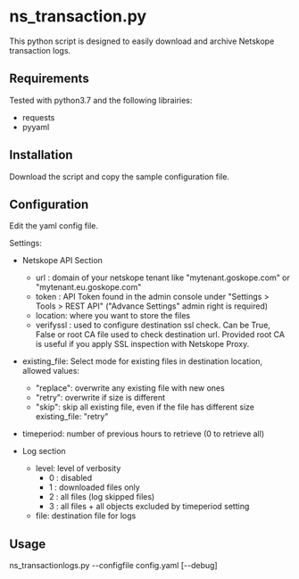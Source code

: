 # ns_transaction.py
This python script is designed to easily download and archive Netskope transaction logs.

## Requirements
Tested with python3.7 and the following librairies:
- requests
- pyyaml

## Installation
Download the script and copy the sample configuration file.

## Configuration
Edit the yaml config file.

Settings:
- Netskope API Section
    - url : domain of your netskope tenant like "mytenant.goskope.com" or "mytenant.eu.goskope.com"
    - token : API Token found in the admin console under "Settings > Tools > REST API" ("Advance Settings" admin right is required)
    - location: where you want to store the files
    - verifyssl : used to configure destination ssl check. Can be True, False or root CA file used to check destination url. Provided root CA is useful if you apply SSL inspection with Netskope Proxy.

- existing_file: Select mode for existing files in destination location, allowed values:
  - "replace": overwrite any existing file with new ones
  - "retry": overwrite if size is different
  - "skip": skip all existing file, even if the file has different size
existing_file: "retry"

- timeperiod: number of previous hours to retrieve  (0 to retrieve all)

- Log section
  - level: level of verbosity
    - 0 : disabled
    - 1 : downloaded files only
    - 2 : all files (log skipped files)
    - 3 : all files + all objects excluded by timeperiod setting
  - file: destination file for logs

## Usage

ns_transactionlogs.py --configfile config.yaml [--debug]

